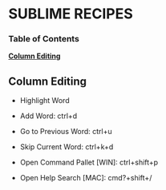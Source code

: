 # SUBLIME RECIPES

### Table of Contents
**[Column Editing](#Column-Editing)**<br>

## Column Editing

* Highlight Word

* Add Word:
ctrl+d

* Go to Previous Word:
ctrl+u<br>

* Skip Current Word:
ctrl+k+d

* Open Command Pallet [WIN]:
ctrl+shift+p<br>

* Open Help Search [MAC]:
cmd?+shift+/

